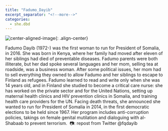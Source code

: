 ```yaml
---
title: "Fadumo_Dayib"
excerpt_separator: "<!--more-->"
categories:
  - she.dbd
---
```



![center-aligned-image](https://cdn.pixabay.com/photo/2020/10/26/16/56/man-5687861_1280.png){: .align-center}

Fadumo Dayib (1972-) was the first woman to run for President of Somalia, in 2016. She was born in Kenya, where her family had moved after eleven of her siblings had died of preventable diseases. Fadumo parents were both illiterate, but her dad spoke several languages and her mom, selling tea at roadside, was a business woman. After some political issues, her mom had to sell everything they owned to allow Fadumo and her siblings to escape to Finland as refugees. Fadumo learned to read and write only when she was 14 years old, and in Finland she studied to become a critical care nurse: she has worked on the private sector and for the United Nations, setting up maternal health clinics and HIV prevention clinics in Somalia, and training health care providers for the UN. Facing death threats, she announced she wanted to run for President of Somalia in 2014, in the first democratic elections to be held since 1967. Her program includes anti-corruption policies, takings on female genital mutilation and dialoguing with al-Shabaab to prevent terrorism.⁠
⁠
📷: repost from Twitter @fqdayib⁠

